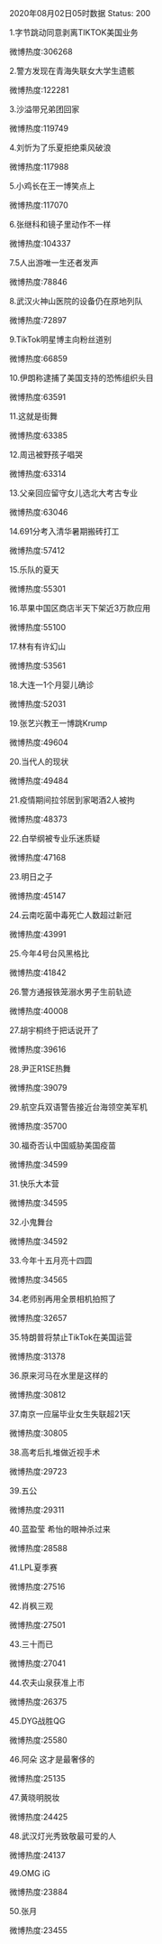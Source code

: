 2020年08月02日05时数据
Status: 200

1.字节跳动同意剥离TIKTOK美国业务

微博热度:306268

2.警方发现在青海失联女大学生遗骸

微博热度:122281

3.沙溢带兄弟团回家

微博热度:119749

4.刘忻为了乐夏拒绝乘风破浪

微博热度:117988

5.小鸡长在王一博笑点上

微博热度:117070

6.张继科和镜子里动作不一样

微博热度:104337

7.5人出游唯一生还者发声

微博热度:78846

8.武汉火神山医院的设备仍在原地列队

微博热度:72897

9.TikTok明星博主向粉丝道别

微博热度:66859

10.伊朗称逮捕了美国支持的恐怖组织头目

微博热度:63591

11.这就是街舞

微博热度:63385

12.周迅被野孩子唱哭

微博热度:63314

13.父亲回应留守女儿选北大考古专业

微博热度:63046

14.691分考入清华暑期搬砖打工

微博热度:57412

15.乐队的夏天

微博热度:55301

16.苹果中国区商店半天下架近3万款应用

微博热度:55100

17.林有有许幻山

微博热度:53561

18.大连一1个月婴儿确诊

微博热度:52031

19.张艺兴教王一博跳Krump

微博热度:49604

20.当代人的现状

微博热度:49484

21.疫情期间拉邻居到家喝酒2人被拘

微博热度:48373

22.白举纲被专业乐迷质疑

微博热度:47168

23.明日之子

微博热度:45147

24.云南吃菌中毒死亡人数超过新冠

微博热度:43991

25.今年4号台风黑格比

微博热度:41842

26.警方通报铁笼溺水男子生前轨迹

微博热度:40008

27.胡宇桐终于把话说开了

微博热度:39616

28.尹正R1SE热舞

微博热度:39079

29.航空兵双语警告接近台海领空美军机

微博热度:35700

30.福奇否认中国威胁美国疫苗

微博热度:34599

31.快乐大本营

微博热度:34595

32.小鬼舞台

微博热度:34592

33.今年十五月亮十四圆

微博热度:34565

34.老师别再用全景相机拍照了

微博热度:32657

35.特朗普将禁止TikTok在美国运营

微博热度:31378

36.原来河马在水里是这样的

微博热度:30812

37.南京一应届毕业女生失联超21天

微博热度:30805

38.高考后扎堆做近视手术

微博热度:29723

39.五公

微博热度:29311

40.蓝盈莹 希怡的眼神杀过来

微博热度:28588

41.LPL夏季赛

微博热度:27516

42.肖枫三观

微博热度:27501

43.三十而已

微博热度:27041

44.农夫山泉获准上市

微博热度:26375

45.DYG战胜QG

微博热度:25580

46.阿朵 这才是最奢侈的

微博热度:25135

47.黄晓明脱妆

微博热度:24425

48.武汉灯光秀致敬最可爱的人

微博热度:24137

49.OMG iG

微博热度:23884

50.张月

微博热度:23455

